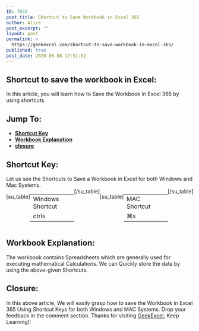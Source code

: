 ```yaml
---
ID: 7832
post_title: Shortcut to Save Workbook in Excel 365
author: Alice
post_excerpt: ""
layout: post
permalink: >
  https://geekexcel.com/shortcut-to-save-workbook-in-excel-365/
published: true
post_date: 2020-06-08 17:51:02
---
```

<h2>Shortcut to save the workbook in Excel:</h2>
In this article, you will learn how to Save the Workbook in Excel 365 by using shortcuts.
<h2>Jump To:</h2>
<ul>
 	<li><strong><a href="#1">Shortcut Key</a></strong></li>
 	<li><strong><a href="#2">Workbook Explanation</a></strong></li>
 	<li><strong><a href="#3">closure</a></strong></li>
</ul>
<h2 id="1">Shortcut Key:</h2>
Let us see the Shortcuts to Save a Workbook in Excel for both Windows and Mac Systems.
<div style="display: flex;">

[su_table]
<table>
<tbody>
<tr>
<td>Windows Shortcut</td>
</tr>
<tr>
<td style="display: flex;"><span class="key-flex"><span class="win-key" style="width: 120px;"><span class="custom-span-key">ctrl</span></span></span><span class="key-flex"><span class="win-key"><span class="custom-span-key">s</span></span></span></td>
</tr>
</tbody>
</table>
[/su_table]

[su_table]
<table style="float: right;">
<tbody>
<tr>
<td>MAC Shortcut</td>
</tr>
<tr>
<td style="display: flex;"><span class="key-flex"><span class="mac-key"><span class="custom-span-key">⌘</span></span></span><span class="key-flex"><span class="mac-key"><span class="custom-span-key">s</span></span></span></td>
</tr>
</tbody>
</table>
[/su_table]

</div>
<h2 id="2">Workbook Explanation:</h2>
The workbook contains Spreadsheets which are generally used for executing mathematical Calculations. We can Quickly store the data by using the above-given Shortcuts.
<h2 id="3">Closure:</h2>
In this above article, We will easily grasp how to save the Workbook in Excel 365 Using Shortcut Keys for both Windows and MAC Systems. Drop your feedback in the comment section. Thanks for visiting <a href="https://geekexcel.com/">GeekExcel.</a> Keep Learning!!